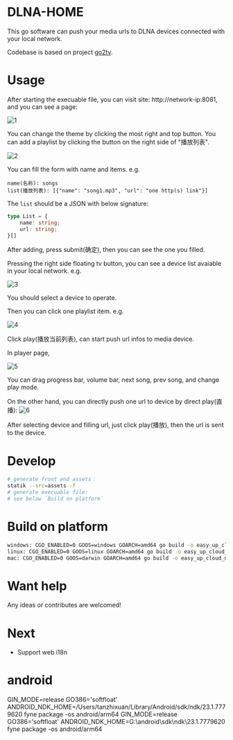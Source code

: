 # DLNA-HOME

This go software can push your media urls to DLNA devices connected with your local network.

Codebase is based on project [go2tv](https://github.com/alexballas/go2tv).


# Usage
After starting the execuable file, you can visit site: http://network-ip:8081, and you can see a page:

![1](./site-assets/1.png)

You can change the theme by clicking the most right and top button. You can add a playlist by clicking the button on the right side of "播放列表". 

![2](./site-assets/2.png)

You can fill the form with name and items. e.g.
```text
name(名称): songs
list(播放列表): [{"name": "song1.mp3", "url": "one http(s) link"}]
```

The `list` should be a JSON with below signature:
```ts
type List = {
    name: string;
    url: string;
}[]
```

After adding, press submit(确定), then you can see the one you filled. 

Pressing the right side floating tv button, you can see a device list avaiable in your local network.  e.g. 

![3](./site-assets/3.png)

You should select a device to operate.

Then you can click one playlist item. e.g. 

![4](./site-assets/4.png)

Click play(播放当前列表), can start push url infos to media device. 

In player page,

![5](./site-assets/5.png)

You can drag progress bar, volume bar, next song, prev song, and change play mode. 

On the other hand, you can directly push one url to device by direct play(直播): 
![6](./site-assets/6.png)

After selecting device and filling url, just click play(播放), then the url is sent to the device.

# Develop
```bash
# generate front end assets：
statik --src=assets -f
# generate execuable file:
# see below `Build on platform`
```

# Build on platform
```bash
windows: CGO_ENABLED=0 GOOS=windows GOARCH=amd64 go build -o easy_up_cloud.exe
linux: CGO_ENABLED=0 GOOS=linux GOARCH=amd64 go build -o easy_up_cloud_linux
mac: CGO_ENABLED=0 GOOS=darwin GOARCH=amd64 go build -o easy_up_cloud_mac
```

# Want help
Any ideas or contributes are welcomed!

# Next
- Support web i18n

# android
GIN_MODE=release GO386='softfloat' ANDROID_NDK_HOME=/Users/tanzhixuan/Library/Android/sdk/ndk/23.1.7779620 fyne package -os android/arm64 
GIN_MODE=release GO386='softfloat' ANDROID_NDK_HOME=G:\android\sdk\ndk\23.1.7779620 fyne package -os android/arm64 